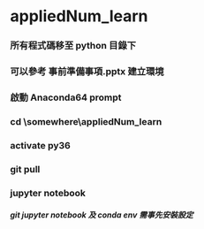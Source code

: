 
# appliedNum_learn
### 所有程式碼移至 python 目錄下

### 可以參考 事前準備事項.pptx 建立環境
###
### 啟動 Anaconda64 prompt
### cd \somewhere\appliedNum_learn
### activate py36
### git pull
### jupyter notebook

##### git jupyter notebook 及 conda env 需事先安裝設定
